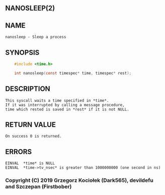 ## NANOSLEEP(2)

## NAME
	nanosleep - Sleep a process

## SYNOPSIS
```c
	#include <time.h>

	int nanosleep(const timespec* time, timespec* rest);
```

## DESCRIPTION
	This syscall waits a time specified in *time*.
	If it was interrupted by calling a message procedure,
	time which rested is saved in *rest* if it is not NULL.

## RETURN VALUE
	On success 0 is returned.

## ERRORS
	EINVAL	*time* is NULL
	EINVAL	*time->tv_nsec* is greater than 1000000000 (one second in ns)

### Copyright (C) 2019 Grzegorz Kociołek (Dark565), devildefu and Szczepan (Firstbober)

